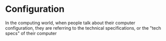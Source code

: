 # Configuration

In the computing world, when people talk about their computer configuration, they are referring to the technical specifications, or the "tech specs" of their computer